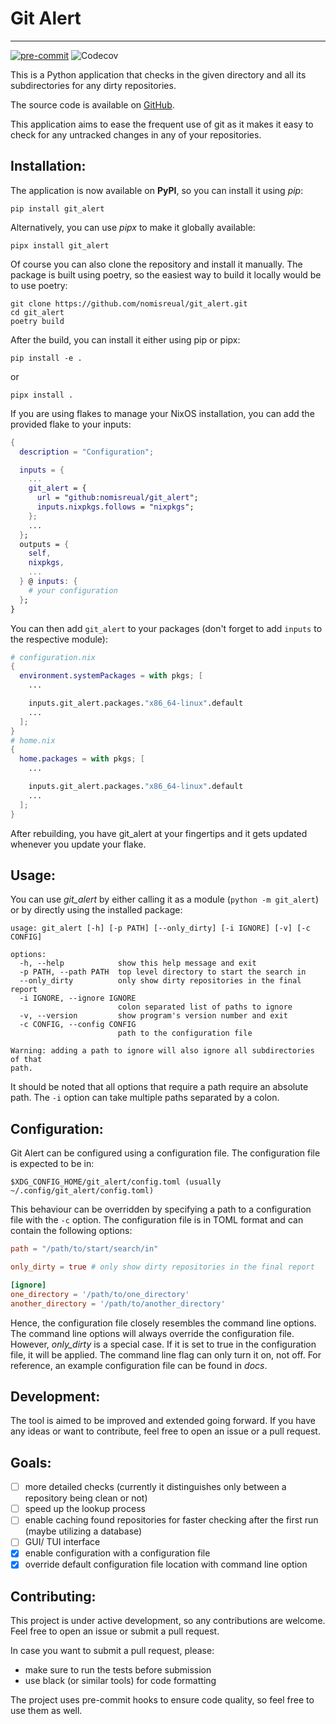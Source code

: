 # Git Alert

<hr>

[![pre-commit](https://img.shields.io/badge/pre--commit-enabled-brightgreen?logo=pre-commit)](https://github.com/pre-commit/pre-commit)
![Codecov](https://img.shields.io/codecov/c/github/nomisreual/git_alert)

This is a Python application that checks in the given directory and all its subdirectories
for any dirty repositories.

The source code is available on [GitHub](https://github.com/nomisreual/git_alert).

This application aims to ease the frequent use of git as it makes it easy to check for any untracked changes in any of your repositories.

## Installation:

The application is now available on **PyPI**, so you can install it using _pip_:

```
pip install git_alert
```

Alternatively, you can use _pipx_ to make it globally available:

```
pipx install git_alert
```

Of course you can also clone the repository and install it manually. The package is built using poetry, so the easiest way to build it locally would be
to use poetry:

```
git clone https://github.com/nomisreual/git_alert.git
cd git_alert
poetry build
```

After the build, you can install it either using pip or pipx:

```
pip install -e .
```

or

```
pipx install .
```

If you are using flakes to manage your NixOS installation, you can add the provided flake to your
inputs:

```nix
{
  description = "Configuration";

  inputs = {
    ...
    git_alert = {
      url = "github:nomisreual/git_alert";
      inputs.nixpkgs.follows = "nixpkgs";
    };
    ...
  };
  outputs = {
    self,
    nixpkgs,
    ...
  } @ inputs: {
    # your configuration
  };
}
```

You can then add `git_alert` to your packages (don't forget to add `inputs` to the respective module):

```nix
# configuration.nix
{
  environment.systemPackages = with pkgs; [
    ...

    inputs.git_alert.packages."x86_64-linux".default
    ...
  ];
}
# home.nix
{
  home.packages = with pkgs; [
    ...

    inputs.git_alert.packages."x86_64-linux".default
    ...
  ];
}
```

After rebuilding, you have git_alert at your fingertips and it gets updated whenever you update your flake.

## Usage:

You can use _git_alert_ by either calling it as a module (`python -m git_alert`) or by directly using the installed package:

```
usage: git_alert [-h] [-p PATH] [--only_dirty] [-i IGNORE] [-v] [-c CONFIG]

options:
  -h, --help            show this help message and exit
  -p PATH, --path PATH  top level directory to start the search in
  --only_dirty          only show dirty repositories in the final report
  -i IGNORE, --ignore IGNORE
                        colon separated list of paths to ignore
  -v, --version         show program's version number and exit
  -c CONFIG, --config CONFIG
                        path to the configuration file

Warning: adding a path to ignore will also ignore all subdirectories of that
path.
```

It should be noted that all options that require a path require an absolute path. The `-i` option can take multiple paths separated by a colon.

## Configuration:

Git Alert can be configured using a configuration file. The configuration file is expected to be in:

```
$XDG_CONFIG_HOME/git_alert/config.toml (usually ~/.config/git_alert/config.toml)
```

This behaviour can be overridden by specifying a path to a configuration file with the `-c` option. The configuration file is in TOML format and can contain the following options:

```toml
path = "/path/to/start/search/in"

only_dirty = true # only show dirty repositories in the final report

[ignore]
one_directory = '/path/to/one_directory'
another_directory = '/path/to/another_directory'
```

Hence, the configuration file closely resembles the command line options. The command line options will always override the configuration file. However,
_only_dirty_ is a special case. If it is set to true in the configuration file, it will be applied. The command line flag can only turn it on, not off. For reference, an example configuration file can be found in _docs_.

## Development:

The tool is aimed to be improved and extended going forward. If you have any ideas or want to contribute, feel free to open an issue or a pull request.

## Goals:

- [ ] more detailed checks (currently it distinguishes only between a repository being clean or not)
- [ ] speed up the lookup process
- [ ] enable caching found repositories for faster checking after the first run (maybe utilizing a database)
- [ ] GUI/ TUI interface
- [x] enable configuration with a configuration file
- [x] override default configuration file location with command line option

## Contributing:

This project is under active development, so any contributions are welcome. Feel free to open an issue or submit a pull request.

In case you want to submit a pull request, please:

- make sure to run the tests before submission
- use black (or similar tools) for code formatting

The project uses pre-commit hooks to ensure code quality, so feel free to use them as well.

